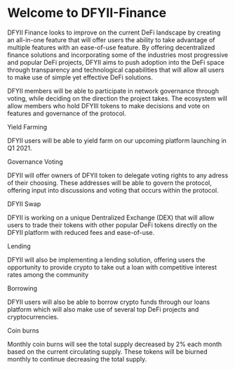 # Welcome to DFYII-Finance
DFYII Finance looks to improve on the current DeFi landscape by creating an all-in-one feature that will offer users the ability to take advantage of multiple features with an ease-of-use feature. By offering decentralized finance solutions and incorporating some of the industries most progressive and popular DeFi projects, DFYII aims to push adoption into the DeFi space through transparency and technological capabilities that will allow all users to make use of simple yet effective DeFi solutions. 

 

DFYII members will be able to participate in network governance through voting, while deciding on the direction the project takes. The ecosystem will allow members who hold DFYIII tokens to make decisions and vote on features and governance of the protocol.

Yield Farming 

 

DFYII users will be able to yield farm on our upcoming platform launching in Q1 2021.

Governance Voting

 

DFYII will offer owners of DFYII token to delegate voting rights to any adress of their choosing. These addresses will be able to govern the protocol, offering input into discussions and voting that occurs within the protocol.

DFYII Swap

 

DFYII is working on a unique Dentralized Exchange (DEX) that will allow users to trade their tokens with other popular DeFi tokens directly on the DFYII platform with reduced fees and ease-of-use. 

Lending

 

DFYII will also be implementing a lending solution, offering users the opportunity to provide crypto to take out a loan with competitive interest rates among the community

Borrowing

 

DFYII users will also be able to borrow crypto funds through our loans platform which will also make use of several top DeFi projects and cryptocurrencies.

Coin burns

 

Monthly coin burns will see the total supply decreased by 2% each month based on the current circulating supply. These tokens will be biurned monthly to continue decreasing the total supply. 

 
